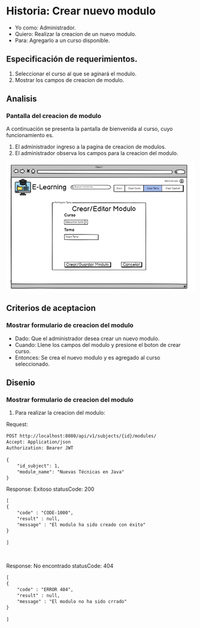 # Historia: Crear nuevo modulo

- Yo como: Administrador.
- Quiero: Realizar la creacion de un nuevo modulo.
- Para: Agregarlo a un curso disponible.

## Especificación de requerimientos.

1. Seleccionar el curso al que se aginará el modulo. 
2. Mostrar los campos de creacion de modulo. 

## Analisis

### Pantalla del creacion de modulo

A continuación se presenta la pantalla de bienvenida al curso, cuyo funcionamiento es.

1. El administrador ingreso a la pagina de creacion de modulos.
2. El administrador observa los campos para la creacion del modulo.

![Alt text](image-(5).png)

## Criterios de aceptacion

### Mostrar formulario de creacion del modulo

- Dado: Que el administrador desea crear un nuevo modulo.
- Cuando: Llene los campos del modulo y presione el boton de crear curso.
- Entonces: Se crea el nuevo modulo y es agregado al curso seleccionado.

## Disenio

### Mostrar formulario de creacion del modulo

1. Para realizar la creacion del modulo:

Request:
```
POST http://localhost:8080/api/v1/subjects/{id}/modules/
Accept: Application/json
Authorization: Bearer JWT

{
    "id_subject": 1,
    "module_name": "Nuevas Técnicas en Java"
}

```
Response: Exitoso statusCode: 200
```
[
{
    "code" : "CODE-1000",
    "result" : null,
    "message" : "El modulo ha sido creado con éxito"
}

]



```

Response: No encontrado statusCode: 404
```
[
{
    "code" : "ERROR 404",
    "result" : null,
    "message" : "El modulo no ha sido crrado"
}

]
```





